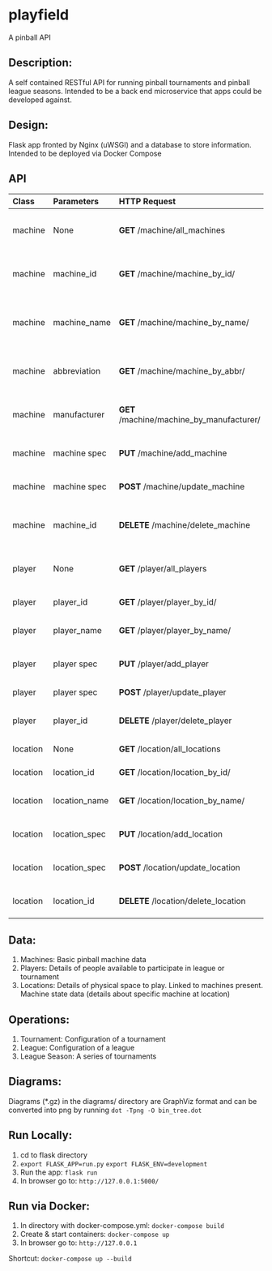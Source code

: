 playfield
=========
A pinball API

Description:
------------
A self contained RESTful API for running pinball tournaments and pinball league seasons.  Intended to be a back end 
microservice that apps could be developed against.

Design:
-------
Flask app fronted by Nginx (uWSGI) and a database to store information.
Intended to be deployed via Docker Compose

API
---
|Class       | Parameters | HTTP Request   | Description  |
| :--------- |:---------| :------------- | :----------: |
| machine  | None         | **GET** /machine/all_machines                           | List all machines currently added     |
| machine  | machine_id   | **GET** /machine/machine_by_id/<id>                      | Get machines with provided id         |
| machine  | machine_name | **GET** /machine/machine_by_name/<name>                 | Get machines with provided name       |
| machine  | abbreviation | **GET** /machine/machine_by_abbr/<abbr>                 | Get machines with specific abbr       |
| machine  | manufacturer | **GET** /machine/machine_by_manufacturer/<manufacturer> | Get machines by provided manufacturer |
| machine  | machine spec | **PUT** /machine/add_machine                            | Add new machine to database           |
| machine  | machine spec | **POST** /machine/update_machine                        | Update machine details                |
| machine  | machine_id   | **DELETE** /machine/delete_machine                      | Remove machine from database          |
| player   | None         | **GET** /player/all_players                             | List all players currently added      |
| player   | player_id    | **GET** /player/player_by_id/<id>                       | Lookup player by id                   |
| player   | player_name  | **GET** /player/player_by_name/<name>                   | Lookup player by name                 |
| player   | player spec  | **PUT** /player/add_player                              | Add new player to database            |
| player   | player spec  | **POST** /player/update_player                          | Update player details                 |
| player   | player_id    | **DELETE** /player/delete_player                        | Delete player from database           |
| location | None         | **GET** /location/all_locations                         | List all locations                    |
| location | location_id  | **GET** /location/location_by_id/<id>                   | List location by id                   |
| location | location_name| **GET** /location/location_by_name/<name>               | List location by specific name        |
| location | location_spec| **PUT** /location/add_location                          | Add new location to database          |
| location | location_spec| **POST** /location/update_location                      | Update location details               |
| location | location_id  | **DELETE** /location/delete_location                    | Delete location from database         |

Data:
-----
1.  Machines:  Basic pinball machine data
2.  Players:  Details of people available to participate in league or tournament
3.  Locations:  Details of physical space to play.  Linked to machines present.  Machine state data (details about specific machine at location)

Operations:
-----------
1.  Tournament:  Configuration of a tournament
2.  League:  Configuration of a league
3.  League Season:  A series of tournaments

Diagrams:
---------
Diagrams (*.gz) in the diagrams/ directory are GraphViz format and can be converted into png by running `dot -Tpng -O bin_tree.dot`

Run Locally:
------------
1.  cd to flask directory
2.  `export FLASK_APP=run.py`
    `export FLASK_ENV=development`
3.  Run the app: `flask run`
4.  In browser go to: `http://127.0.0.1:5000/`

Run via Docker:
--------------
1.  In directory with docker-compose.yml: `docker-compose build`
2.  Create & start containers: `docker-compose up`
3.  In browser go to: `http://127.0.0.1`

Shortcut: `docker-compose up --build`